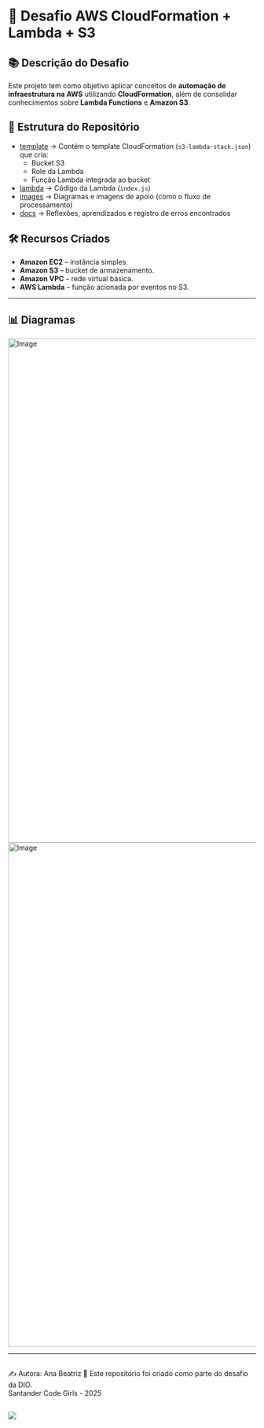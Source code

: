 # 🚀 Desafio AWS CloudFormation + Lambda + S3  

## 📚 Descrição do Desafio  
Este projeto tem como objetivo aplicar conceitos de **automação de infraestrutura na AWS** utilizando **CloudFormation**, além de consolidar conhecimentos sobre **Lambda Functions** e **Amazon S3**.  

## 📂 Estrutura do Repositório  

- [template](./template) → Contém o template CloudFormation (`s3-lambda-stack.json`) que cria:
  - Bucket S3
  - Role da Lambda
  - Função Lambda integrada ao bucket
- [lambda](./lambda) → Código da Lambda (`index.js`) 
- [images](./images) → Diagramas e imagens de apoio (como o fluxo de processamento)
- [docs](./docs/insights) → Reflexões, aprendizados e registro de erros encontrados


## 🛠️ Recursos Criados  
- **Amazon EC2** – instância simples.  
- **Amazon S3** – bucket de armazenamento.  
- **Amazon VPC** – rede virtual básica.  
- **AWS Lambda** – função acionada por eventos no S3.  

---
## 📊 Diagramas 

<img width="1536" height="1024" alt="Image" src="https://github.com/user-attachments/assets/c0a65fd6-2a47-46c1-abc5-0bf33064428a" />


<img width="1536" height="1024" alt="Image" src="https://github.com/user-attachments/assets/c8a9da86-8aa3-495f-9b31-a41405152035" />

---
##
✍️ Autora: Ana Beatriz 
📌 Este repositório foi criado como parte do desafio da DIO.  
   Santander Code Girls - 2025

##

<a href="https://www.linkedin.com/in/ana-beatriz-m-p-ramos-936b13137/"><img src="https://img.shields.io/badge/-LinkedIn-67cb57?style=for-the-badge&logo=linkedin&logoColor=fff"></a>

